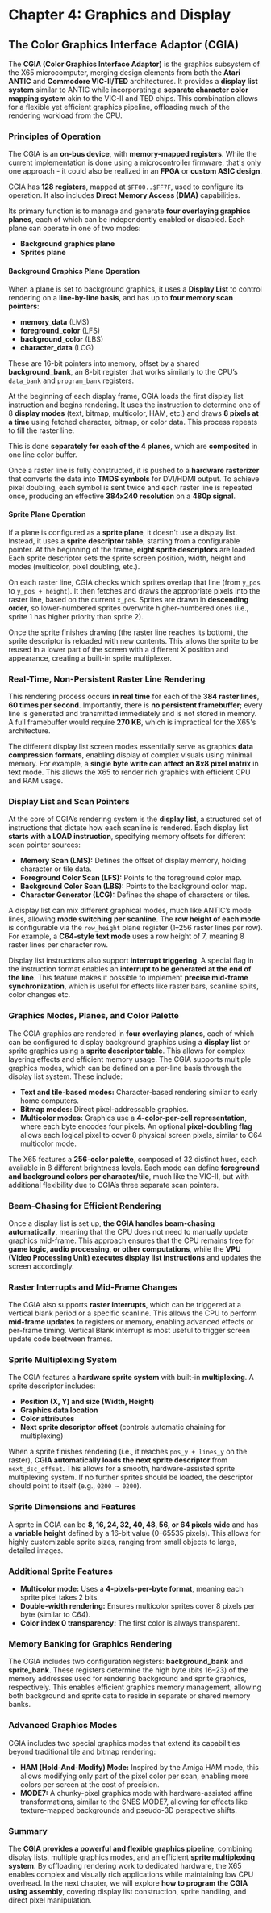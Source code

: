 # Chapter 4: Graphics and Display

## The Color Graphics Interface Adaptor (CGIA)

The **CGIA (Color Graphics Interface Adaptor)** is the graphics subsystem of the X65 microcomputer, merging design elements from both the **Atari ANTIC** and **Commodore VIC-II/TED** architectures. It provides a **display list system** similar to ANTIC while incorporating a **separate character color mapping system** akin to the VIC-II and TED chips. This combination allows for a flexible yet efficient graphics pipeline, offloading much of the rendering workload from the CPU.

### Principles of Operation

The CGIA is an **on-bus device**, with **memory-mapped registers**. While the current implementation is done using a microcontroller firmware, that's only one approach - it could also be realized in an **FPGA** or **custom ASIC design**.

CGIA has **128 registers**, mapped at `$FF00..$FF7F`, used to configure its operation. It also includes **Direct Memory Access (DMA)** capabilities.

Its primary function is to manage and generate **four overlaying graphics planes**, each of which can be independently enabled or disabled. Each plane can operate in one of two modes:

* **Background graphics plane**
* **Sprites plane**

#### Background Graphics Plane Operation

When a plane is set to background graphics, it uses a **Display List** to control rendering on a **line-by-line basis**, and has up to **four memory scan pointers**:

* **memory\_data** (LMS)
* **foreground\_color** (LFS)
* **background\_color** (LBS)
* **character\_data** (LCG)

These are 16-bit pointers into memory, offset by a shared **background\_bank**, an 8-bit register that works similarly to the CPU’s `data_bank` and `program_bank` registers.

At the beginning of each display frame, CGIA loads the first display list instruction and begins rendering. It uses the instruction to determine one of 8 **display modes** (text, bitmap, multicolor, HAM, etc.) and draws **8 pixels at a time** using fetched character, bitmap, or color data. This process repeats to fill the raster line.

This is done **separately for each of the 4 planes**, which are **composited** in one line color buffer.

Once a raster line is fully constructed, it is pushed to a **hardware rasterizer** that converts the data into **TMDS symbols** for DVI/HDMI output. To achieve pixel doubling, each symbol is sent twice and each raster line is repeated once, producing an effective **384x240 resolution** on a **480p signal**.

#### Sprite Plane Operation

If a plane is configured as a **sprite plane**, it doesn't use a display list. Instead, it uses a **sprite descriptor table**, starting from a configurable pointer. At the beginning of the frame, **eight sprite descriptors** are loaded. Each sprite descriptor sets the sprite screen position, width, height and modes (multicolor, pixel doubling, etc.).

On each raster line, CGIA checks which sprites overlap that line (from `y_pos` to `y_pos + height`). It then fetches and draws the appropriate pixels into the raster line, based on the current `x_pos`. Sprites are drawn in **descending order**, so lower-numbered sprites overwrite higher-numbered ones (i.e., sprite 1 has higher priority than sprite 2).

Once the sprite finishes drawing (the raster line reaches its bottom), the sprite descriptor is reloaded with new contents. This allows the sprite to be reused in a lower part of the screen with a different X position and appearance, creating a built-in sprite multiplexer.

### Real-Time, Non-Persistent Raster Line Rendering

This rendering process occurs **in real time** for each of the **384 raster lines**, **60 times per second**. Importantly, there is **no persistent framebuffer**; every line is generated and transmitted immediately and is not stored in memory. A full framebuffer would require **270 KB**, which is impractical for the X65's architecture.

The different display list screen modes essentially serve as graphics **data compression formats**, enabling display of complex visuals using minimal memory. For example, a **single byte write can affect an 8x8 pixel matrix** in text mode. This allows the X65 to render rich graphics with efficient CPU and RAM usage.

### Display List and Scan Pointers

At the core of CGIA’s rendering system is the **display list**, a structured set of instructions that dictate how each scanline is rendered. Each display list **starts with a LOAD instruction**, specifying memory offsets for different scan pointer sources:

* **Memory Scan (LMS):** Defines the offset of display memory, holding character or tile data.
* **Foreground Color Scan (LFS):** Points to the foreground color map.
* **Background Color Scan (LBS):** Points to the background color map.
* **Character Generator (LCG):** Defines the shape of characters or tiles.

A display list can mix different graphical modes, much like ANTIC’s mode lines, allowing **mode switching per scanline**. The **row height of each mode** is configurable via the `row_height` plane register (1–256 raster lines per row). For example, a **C64-style text mode** uses a row height of 7, meaning 8 raster lines per character row.

Display list instructions also support **interrupt triggering**. A special flag in the instruction format enables an **interrupt to be generated at the end of the line**. This feature makes it possible to implement **precise mid-frame synchronization**, which is useful for effects like raster bars, scanline splits, color changes etc.

### Graphics Modes, Planes, and Color Palette

The CGIA graphics are rendered in **four overlaying planes**, each of which can be configured to display background graphics using a **display list** or sprite graphics using a **sprite descriptor table**. This allows for complex layering effects and efficient memory usage. The CGIA supports multiple graphics modes, which can be defined on a per-line basis through the display list system. These include:

* **Text and tile-based modes:** Character-based rendering similar to early home computers.
* **Bitmap modes:** Direct pixel-addressable graphics.
* **Multicolor modes:** Graphics use a **4-color-per-cell representation**, where each byte encodes four pixels. An optional **pixel-doubling flag** allows each logical pixel to cover 8 physical screen pixels, similar to C64 multicolor mode.

The X65 features a **256-color palette**, composed of 32 distinct hues, each available in 8 different brightness levels. Each mode can define **foreground and background colors per character/tile**, much like the VIC-II, but with additional flexibility due to CGIA’s three separate scan pointers.

### Beam-Chasing for Efficient Rendering

Once a display list is set up, **the CGIA handles beam-chasing automatically**, meaning that the CPU does not need to manually update graphics mid-frame. This approach ensures that the CPU remains free for **game logic, audio processing, or other computations**, while the **VPU (Video Processing Unit) executes display list instructions** and updates the screen accordingly.

### Raster Interrupts and Mid-Frame Changes

The CGIA also supports **raster interrupts**, which can be triggered at a vertical blank period or a specific scanline. This allows the CPU to perform **mid-frame updates** to registers or memory, enabling advanced effects or per-frame timing. Vertical Blank interrupt is most useful to trigger screen update code beetween frames.

### Sprite Multiplexing System

The CGIA features a **hardware sprite system** with built-in **multiplexing**. A sprite descriptor includes:

* **Position (X, Y) and size (Width, Height)**
* **Graphics data location**
* **Color attributes**
* **Next sprite descriptor offset** (controls automatic chaining for multiplexing)

When a sprite finishes rendering (i.e., it reaches `pos_y + lines_y` on the raster), **CGIA automatically loads the next sprite descriptor** from `next_dsc_offset`. This allows for a smooth, hardware-assisted sprite multiplexing system. If no further sprites should be loaded, the descriptor should point to itself (e.g., `0200 → 0200`).

### Sprite Dimensions and Features

A sprite in CGIA can be **8, 16, 24, 32, 40, 48, 56, or 64 pixels wide** and has a **variable height** defined by a 16-bit value (0–65535 pixels). This allows for highly customizable sprite sizes, ranging from small objects to large, detailed images.

### Additional Sprite Features

* **Multicolor mode:** Uses a **4-pixels-per-byte format**, meaning each sprite pixel takes 2 bits.
* **Double-width rendering:** Ensures multicolor sprites cover 8 pixels per byte (similar to C64).
* **Color index 0 transparency:** The first color is always transparent.

### Memory Banking for Graphics Rendering

The CGIA includes two configuration registers: **background\_bank** and **sprite\_bank**. These registers determine the high byte (bits 16–23) of the memory addresses used for rendering background and sprite graphics, respectively. This enables efficient graphics memory management, allowing both background and sprite data to reside in separate or shared memory banks.

### Advanced Graphics Modes

CGIA includes two special graphics modes that extend its capabilities beyond traditional tile and bitmap rendering:

* **HAM (Hold-And-Modify) Mode:** Inspired by the Amiga HAM mode, this allows modifying only part of the pixel color per scan, enabling more colors per screen at the cost of precision.
* **MODE7:** A chunky-pixel graphics mode with hardware-assisted affine transformations, similar to the SNES MODE7, allowing for effects like texture-mapped backgrounds and pseudo-3D perspective shifts.

### Summary

The **CGIA provides a powerful and flexible graphics pipeline**, combining display lists, multiple graphics modes, and an efficient **sprite multiplexing system**. By offloading rendering work to dedicated hardware, the X65 enables complex and visually rich applications while maintaining low CPU overhead. In the next chapter, we will explore **how to program the CGIA using assembly**, covering display list construction, sprite handling, and direct pixel manipulation.
